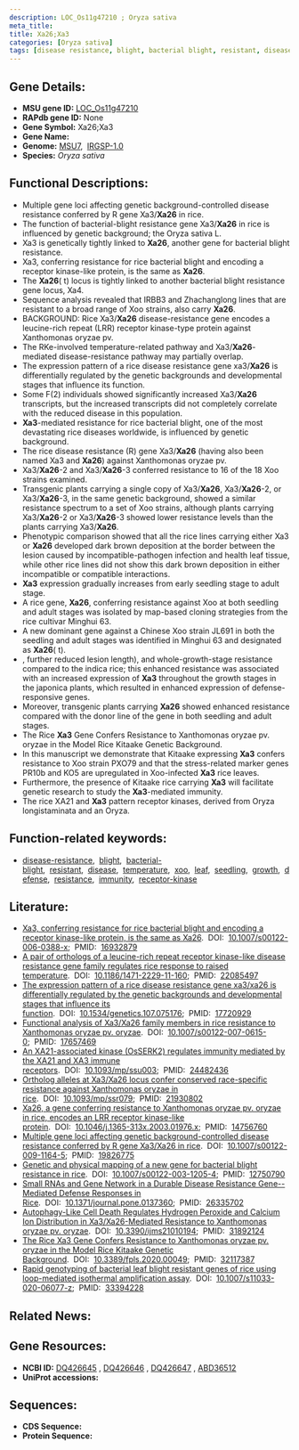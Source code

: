 ```yaml
---
description: LOC_Os11g47210 ; Oryza sativa
meta_title:
title: Xa26;Xa3
categories: [Oryza sativa]
tags: [disease resistance, blight, bacterial blight, resistant, disease, temperature,  xoo , leaf, seedling, growth, defense, resistance, immunity, receptor kinase]
---
```


## Gene Details:
- **MSU gene ID:** [LOC_Os11g47210](http://rice.uga.edu/cgi-bin/ORF_infopage.cgi?orf=LOC_Os11g47210)  
- **RAPdb gene ID:** None  
- **Gene Symbol:** Xa26;Xa3
- **Gene Name:**
- **Genome:**  [MSU7](http://rice.uga.edu/),&nbsp;&nbsp;[IRGSP-1.0](https://rapdb.dna.affrc.go.jp/download/irgsp1.html)
- **Species:** *Oryza sativa*

## Functional Descriptions:
   - Multiple gene loci affecting genetic background-controlled disease resistance conferred by R gene Xa3/**Xa26** in rice.
   - The function of bacterial-blight resistance gene Xa3/**Xa26** in rice is influenced by genetic background; the Oryza sativa L.
   - Xa3 is genetically tightly linked to **Xa26**, another gene for bacterial blight resistance.
   - Xa3, conferring resistance for rice bacterial blight and encoding a receptor kinase-like protein, is the same as **Xa26**.
   - The **Xa26**( t) locus is tightly linked to another bacterial blight resistance gene locus, Xa4.
   - Sequence analysis revealed that IRBB3 and Zhachanglong lines that are resistant to a broad range of Xoo strains, also carry **Xa26**.
   - BACKGROUND: Rice Xa3/**Xa26** disease-resistance gene encodes a leucine-rich repeat (LRR) receptor kinase-type protein against Xanthomonas oryzae pv.
   - The RKe-involved temperature-related pathway and Xa3/**Xa26**-mediated disease-resistance pathway may partially overlap.
   - The expression pattern of a rice disease resistance gene xa3/**Xa26** is differentially regulated by the genetic backgrounds and developmental stages that influence its function.
   - Some F(2) individuals showed significantly increased Xa3/**Xa26** transcripts, but the increased transcripts did not completely correlate with the reduced disease in this population.
   - **Xa3**-mediated resistance for rice bacterial blight, one of the most devastating rice diseases worldwide, is influenced by genetic background.
   - The rice disease resistance (R) gene Xa3/**Xa26** (having also been named Xa3 and **Xa26**) against Xanthomonas oryzae pv.
   - Xa3/**Xa26**-2 and Xa3/**Xa26**-3 conferred resistance to 16 of the 18 Xoo strains examined.
   - Transgenic plants carrying a single copy of Xa3/**Xa26**, Xa3/**Xa26**-2, or Xa3/**Xa26**-3, in the same genetic background, showed a similar resistance spectrum to a set of Xoo strains, although plants carrying Xa3/**Xa26**-2 or Xa3/**Xa26**-3 showed lower resistance levels than the plants carrying Xa3/**Xa26**.
   - Phenotypic comparison showed that all the rice lines carrying either Xa3 or **Xa26** developed dark brown deposition at the border between the lesion caused by incompatible-pathogen infection and health leaf tissue, while other rice lines did not show this dark brown deposition in either incompatible or compatible interactions.
   - **Xa3** expression gradually increases from early seedling stage to adult stage.
   - A rice gene, **Xa26**, conferring resistance against Xoo at both seedling and adult stages was isolated by map-based cloning strategies from the rice cultivar Minghui 63.
   - A new dominant gene against a Chinese Xoo strain JL691 in both the seedling and adult stages was identified in Minghui 63 and designated as **Xa26**( t).
   - , further reduced lesion length), and whole-growth-stage resistance compared to the indica rice; this enhanced resistance was associated with an increased expression of **Xa3** throughout the growth stages in the japonica plants, which resulted in enhanced expression of defense-responsive genes.
   - Moreover, transgenic plants carrying **Xa26** showed enhanced resistance compared with the donor line of the gene in both seedling and adult stages.
   - The Rice **Xa3** Gene Confers Resistance to Xanthomonas oryzae pv. oryzae in the Model Rice Kitaake Genetic Background.
   - In this manuscript we demonstrate that Kitaake expressing **Xa3** confers resistance to Xoo strain PXO79 and that the stress-related marker genes PR10b and KO5 are upregulated in Xoo-infected **Xa3** rice leaves.
   - Furthermore, the presence of Kitaake rice carrying **Xa3** will facilitate genetic research to study the **Xa3**-mediated immunity.
   - The rice XA21 and **Xa3** pattern receptor kinases, derived from Oryza longistaminata and an Oryza.

## Function-related keywords:
   - [disease-resistance](/tags/disease-resistance/),&nbsp;&nbsp;[blight](/tags/blight/),&nbsp;&nbsp;[bacterial-blight](/tags/bacterial-blight/),&nbsp;&nbsp;[resistant](/tags/resistant/),&nbsp;&nbsp;[disease](/tags/disease/),&nbsp;&nbsp;[temperature](/tags/temperature/),&nbsp;&nbsp;[xoo](/tags/xoo/),&nbsp;&nbsp;[leaf](/tags/leaf/),&nbsp;&nbsp;[seedling](/tags/seedling/),&nbsp;&nbsp;[growth](/tags/growth/),&nbsp;&nbsp;[defense](/tags/defense/),&nbsp;&nbsp;[resistance](/tags/resistance/),&nbsp;&nbsp;[immunity](/tags/immunity/),&nbsp;&nbsp;[receptor-kinase](/tags/receptor-kinase/)

## Literature:
   - [Xa3, conferring resistance for rice bacterial blight and encoding a receptor kinase-like protein, is the same as Xa26](https://www.doi.org/10.1007/s00122-006-0388-x).&nbsp;&nbsp;DOI:&nbsp;&nbsp;[10.1007/s00122-006-0388-x](https://www.doi.org/10.1007/s00122-006-0388-x);&nbsp;&nbsp;PMID:&nbsp;&nbsp;[16932879](https://pubmed.ncbi.nlm.nih.gov/16932879/)
   - [A pair of orthologs of a leucine-rich repeat receptor kinase-like disease resistance gene family regulates rice response to raised temperature](https://www.doi.org/10.1186/1471-2229-11-160).&nbsp;&nbsp;DOI:&nbsp;&nbsp;[10.1186/1471-2229-11-160](https://www.doi.org/10.1186/1471-2229-11-160);&nbsp;&nbsp;PMID:&nbsp;&nbsp;[22085497](https://pubmed.ncbi.nlm.nih.gov/22085497/)
   - [The expression pattern of a rice disease resistance gene xa3/xa26 is differentially regulated by the genetic backgrounds and developmental stages that influence its function](https://www.doi.org/10.1534/genetics.107.075176).&nbsp;&nbsp;DOI:&nbsp;&nbsp;[10.1534/genetics.107.075176](https://www.doi.org/10.1534/genetics.107.075176);&nbsp;&nbsp;PMID:&nbsp;&nbsp;[17720929](https://pubmed.ncbi.nlm.nih.gov/17720929/)
   - [Functional analysis of Xa3/Xa26 family members in rice resistance to Xanthomonas oryzae pv. oryzae](https://www.doi.org/10.1007/s00122-007-0615-0).&nbsp;&nbsp;DOI:&nbsp;&nbsp;[10.1007/s00122-007-0615-0](https://www.doi.org/10.1007/s00122-007-0615-0);&nbsp;&nbsp;PMID:&nbsp;&nbsp;[17657469](https://pubmed.ncbi.nlm.nih.gov/17657469/)
   - [An XA21-associated kinase (OsSERK2) regulates immunity mediated by the XA21 and XA3 immune receptors](https://www.doi.org/10.1093/mp/ssu003).&nbsp;&nbsp;DOI:&nbsp;&nbsp;[10.1093/mp/ssu003](https://www.doi.org/10.1093/mp/ssu003);&nbsp;&nbsp;PMID:&nbsp;&nbsp;[24482436](https://pubmed.ncbi.nlm.nih.gov/24482436/)
   - [Ortholog alleles at Xa3/Xa26 locus confer conserved race-specific resistance against Xanthomonas oryzae in rice](https://www.doi.org/10.1093/mp/ssr079).&nbsp;&nbsp;DOI:&nbsp;&nbsp;[10.1093/mp/ssr079](https://www.doi.org/10.1093/mp/ssr079);&nbsp;&nbsp;PMID:&nbsp;&nbsp;[21930802](https://pubmed.ncbi.nlm.nih.gov/21930802/)
   - [Xa26, a gene conferring resistance to Xanthomonas oryzae pv. oryzae in rice, encodes an LRR receptor kinase-like protein](https://www.doi.org/10.1046/j.1365-313x.2003.01976.x).&nbsp;&nbsp;DOI:&nbsp;&nbsp;[10.1046/j.1365-313x.2003.01976.x](https://www.doi.org/10.1046/j.1365-313x.2003.01976.x);&nbsp;&nbsp;PMID:&nbsp;&nbsp;[14756760](https://pubmed.ncbi.nlm.nih.gov/14756760/)
   - [Multiple gene loci affecting genetic background-controlled disease resistance conferred by R gene Xa3/Xa26 in rice](https://www.doi.org/10.1007/s00122-009-1164-5).&nbsp;&nbsp;DOI:&nbsp;&nbsp;[10.1007/s00122-009-1164-5](https://www.doi.org/10.1007/s00122-009-1164-5);&nbsp;&nbsp;PMID:&nbsp;&nbsp;[19826775](https://pubmed.ncbi.nlm.nih.gov/19826775/)
   - [Genetic and physical mapping of a new gene for bacterial blight resistance in rice](https://www.doi.org/10.1007/s00122-003-1205-4).&nbsp;&nbsp;DOI:&nbsp;&nbsp;[10.1007/s00122-003-1205-4](https://www.doi.org/10.1007/s00122-003-1205-4);&nbsp;&nbsp;PMID:&nbsp;&nbsp;[12750790](https://pubmed.ncbi.nlm.nih.gov/12750790/)
   - [Small RNAs and Gene Network in a Durable Disease Resistance Gene--Mediated Defense Responses in Rice](https://www.doi.org/10.1371/journal.pone.0137360).&nbsp;&nbsp;DOI:&nbsp;&nbsp;[10.1371/journal.pone.0137360](https://www.doi.org/10.1371/journal.pone.0137360);&nbsp;&nbsp;PMID:&nbsp;&nbsp;[26335702](https://pubmed.ncbi.nlm.nih.gov/26335702/)
   - [Autophagy-Like Cell Death Regulates Hydrogen Peroxide and Calcium Ion Distribution in Xa3/Xa26-Mediated Resistance to Xanthomonas oryzae pv. oryzae](https://www.doi.org/10.3390/ijms21010194).&nbsp;&nbsp;DOI:&nbsp;&nbsp;[10.3390/ijms21010194](https://www.doi.org/10.3390/ijms21010194);&nbsp;&nbsp;PMID:&nbsp;&nbsp;[31892124](https://pubmed.ncbi.nlm.nih.gov/31892124/)
   - [The Rice Xa3 Gene Confers Resistance to Xanthomonas oryzae pv. oryzae in the Model Rice Kitaake Genetic Background](https://www.doi.org/10.3389/fpls.2020.00049).&nbsp;&nbsp;DOI:&nbsp;&nbsp;[10.3389/fpls.2020.00049](https://www.doi.org/10.3389/fpls.2020.00049);&nbsp;&nbsp;PMID:&nbsp;&nbsp;[32117387](https://pubmed.ncbi.nlm.nih.gov/32117387/)
   - [Rapid genotyping of bacterial leaf blight resistant genes of rice using loop-mediated isothermal amplification assay](https://www.doi.org/10.1007/s11033-020-06077-z).&nbsp;&nbsp;DOI:&nbsp;&nbsp;[10.1007/s11033-020-06077-z](https://www.doi.org/10.1007/s11033-020-06077-z);&nbsp;&nbsp;PMID:&nbsp;&nbsp;[33394228](https://pubmed.ncbi.nlm.nih.gov/33394228/)

## Related News:

## Gene Resources:
- **NCBI ID:**  [DQ426645](http://www.ncbi.nlm.nih.gov/nuccore/DQ426645)&nbsp;,&nbsp;[DQ426646](http://www.ncbi.nlm.nih.gov/nuccore/DQ426646)&nbsp;,&nbsp;[DQ426647](http://www.ncbi.nlm.nih.gov/nuccore/DQ426647)&nbsp;,&nbsp;[ABD36512](http://www.ncbi.nlm.nih.gov/nuccore/ABD36512)
- **UniProt accessions:** [](https://www.uniprot.org/uniprotkb//entry)

## Sequences:
- **CDS Sequence:**
- **Protein Sequence:**
